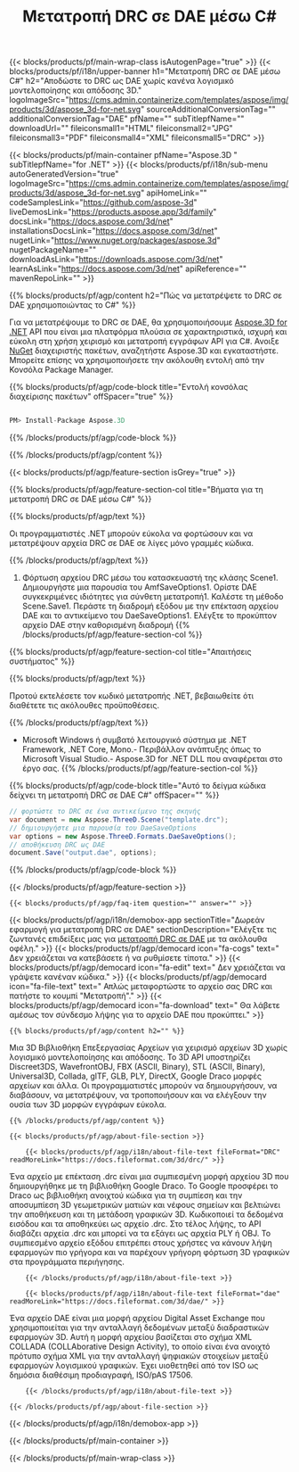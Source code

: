 ﻿---
title: Μετατροπή DRC σε DAE μέσω C# 
url: /el/net/conversion/drc-to-dae/ 
description: Δείγμα κώδικα για μετατροπή DRC σε DAE C#. Χρησιμοποιήστε API παράδειγμα κώδικα για ομαδικά αρχεία DRC σε DAE μετατροπή εντός VB.NET, Asp.NET ή οποιασδήποτε εφαρμογής που βασίζεται σε .NET.
---
{{< blocks/products/pf/main-wrap-class isAutogenPage="true" >}}
{{< blocks/products/pf/i18n/upper-banner h1="Μετατροπή DRC σε DAE μέσω C#" h2="Αποδώστε το DRC ως DAE χωρίς κανένα λογισμικό μοντελοποίησης και απόδοσης 3D." logoImageSrc="https://cms.admin.containerize.com/templates/aspose/img/products/3d/aspose_3d-for-net.svg" sourceAdditionalConversionTag="" additionalConversionTag="DAE" pfName="" subTitlepfName="" downloadUrl="" fileiconsmall1="HTML" fileiconsmall2="JPG" fileiconsmall3="PDF" fileiconsmall4="XML" fileiconsmall5="DRC" >}}

{{< blocks/products/pf/main-container pfName="Aspose.3D " subTitlepfName="for .NET" >}}
{{< blocks/products/pf/i18n/sub-menu autoGeneratedVersion="true" logoImageSrc="https://cms.admin.containerize.com/templates/aspose/img/products/3d/aspose_3d-for-net.svg" apiHomeLink="" codeSamplesLink="https://github.com/aspose-3d" liveDemosLink="https://products.aspose.app/3d/family" docsLink="https://docs.aspose.com/3d/net" installationsDocsLink="https://docs.aspose.com/3d/net" nugetLink="https://www.nuget.org/packages/aspose.3d" nugetPackageName="" downloadAsLink="https://downloads.aspose.com/3d/net" learnAsLink="https://docs.aspose.com/3d/net" apiReference="" mavenRepoLink="" >}}

{{% blocks/products/pf/agp/content h2="Πώς να μετατρέψετε το DRC σε DAE χρησιμοποιώντας το C#" %}}

 Για να μετατρέψουμε το DRC σε DAE, θα χρησιμοποιήσουμε
 [Aspose.3D for .NET](https://products.aspose.com/3d/net) 
 API που είναι μια πλατφόρμα πλούσια σε χαρακτηριστικά, ισχυρή και εύκολη στη χρήση χειρισμό και μετατροπή εγγράφων API για C#. Ανοιξε
 [NuGet](https://www.nuget.org/packages/aspose.3d) 
 διαχειριστής πακέτων, αναζητήστε
 Aspose.3D 
 και εγκαταστήστε. Μπορείτε επίσης να χρησιμοποιήσετε την ακόλουθη εντολή από την Κονσόλα Package Manager.

{{% blocks/products/pf/agp/code-block title="Εντολή κονσόλας διαχείρισης πακέτων" offSpacer="true" %}}

```cs

PM> Install-Package Aspose.3D


```

{{% /blocks/products/pf/agp/code-block %}}

{{% /blocks/products/pf/agp/content %}}

{{< blocks/products/pf/agp/feature-section isGrey="true" >}}

{{% blocks/products/pf/agp/feature-section-col title="Βήματα για τη μετατροπή DRC σε DAE μέσω C#" %}}

{{% blocks/products/pf/agp/text %}}

 Οι προγραμματιστές .NET μπορούν εύκολα να φορτώσουν και να μετατρέψουν αρχεία DRC σε DAE σε λίγες μόνο γραμμές κώδικα.

{{% /blocks/products/pf/agp/text %}}

1. Φόρτωση αρχείου DRC μέσω του κατασκευαστή της κλάσης Scene1. Δημιουργήστε μια παρουσία του AmfSaveOptions1. Ορίστε DAE συγκεκριμένες ιδιότητες για σύνθετη μετατροπή1. Καλέστε τη μέθοδο Scene.Save1. Περάστε τη διαδρομή εξόδου με την επέκταση αρχείου DAE και το αντικείμενο του DaeSaveOptions1. Ελέγξτε το προκύπτον αρχείο DAE στην καθορισμένη διαδρομή
{{% /blocks/products/pf/agp/feature-section-col %}}

{{% blocks/products/pf/agp/feature-section-col title="Απαιτήσεις συστήματος" %}}

{{% blocks/products/pf/agp/text %}}

 Προτού εκτελέσετε τον κωδικό μετατροπής .NET, βεβαιωθείτε ότι διαθέτετε τις ακόλουθες προϋποθέσεις.

{{% /blocks/products/pf/agp/text %}}

- Microsoft Windows ή συμβατό λειτουργικό σύστημα με .NET Framework, .NET Core, Mono.- Περιβάλλον ανάπτυξης όπως το Microsoft Visual Studio.- Aspose.3D for .NET DLL που αναφέρεται στο έργο σας.
{{% /blocks/products/pf/agp/feature-section-col %}}

{{% blocks/products/pf/agp/code-block title="Αυτό το δείγμα κώδικα δείχνει τη μετατροπή DRC σε DAE C#" offSpacer="" %}}

```cs
// φορτώστε το DRC σε ένα αντικείμενο της σκηνής 
var document = new Aspose.ThreeD.Scene("template.drc");
// δημιουργήστε μια παρουσία του DaeSaveOptions 
var options = new Aspose.ThreeD.Formats.DaeSaveOptions();
// αποθήκευση DRC ως DAE 
document.Save("output.dae", options); 


```

{{% /blocks/products/pf/agp/code-block %}}

{{< /blocks/products/pf/agp/feature-section >}}

    {{< blocks/products/pf/agp/faq-item question="" answer="" >}}
 

<!-- aboutfile Starts -->

{{< blocks/products/pf/agp/i18n/demobox-app sectionTitle="Δωρεάν εφαρμογή για μετατροπή DRC σε DAE" sectionDescription="Ελέγξτε τις ζωντανές επιδείξεις μας για [μετατροπή DRC σε DAE](https://products.aspose.app/3d/conversion/drc-to-dae) με τα ακόλουθα οφέλη." >}}
        {{< blocks/products/pf/agp/democard icon="fa-cogs" text=" Δεν χρειάζεται να κατεβάσετε ή να ρυθμίσετε τίποτα." >}}
        {{< blocks/products/pf/agp/democard icon="fa-edit" text=" Δεν χρειάζεται να γράψετε κανέναν κώδικα." >}}
        {{< blocks/products/pf/agp/democard icon="fa-file-text" text=" Απλώς μεταφορτώστε το αρχείο σας DRC και πατήστε το κουμπί \"Μετατροπή\"." >}}
        {{< blocks/products/pf/agp/democard icon="fa-download" text=" Θα λάβετε αμέσως τον σύνδεσμο λήψης για το αρχείο DAE που προκύπτει." >}}

    {{% blocks/products/pf/agp/content h2="" %}}

 Μια 3D Βιβλιοθήκη Επεξεργασίας Αρχείων για χειρισμό αρχείων 3D χωρίς λογισμικό μοντελοποίησης και απόδοσης. Το 3D API υποστηρίζει Discreet3DS, WavefrontOBJ, FBX (ASCII, Binary), STL (ASCII, Binary), Universal3D, Collada, glTF, GLB, PLY, DirectX, Google Draco μορφές αρχείων και άλλα. Οι προγραμματιστές μπορούν να δημιουργήσουν, να διαβάσουν, να μετατρέψουν, να τροποποιήσουν και να ελέγξουν την ουσία των 3D μορφών εγγράφων εύκολα.



    {{% /blocks/products/pf/agp/content %}}

    {{< blocks/products/pf/agp/about-file-section >}}

        {{< blocks/products/pf/agp/i18n/about-file-text fileFormat="DRC" readMoreLink="https://docs.fileformat.com/3d/drc/" >}}
Ένα αρχείο με επέκταση .drc είναι μια συμπιεσμένη μορφή αρχείου 3D που δημιουργήθηκε με τη βιβλιοθήκη Google Draco. Το Google προσφέρει το Draco ως βιβλιοθήκη ανοιχτού κώδικα για τη συμπίεση και την αποσυμπίεση 3D γεωμετρικών ματιών και νέφους σημείων και βελτιώνει την αποθήκευση και τη μετάδοση γραφικών 3D. Κωδικοποιεί τα δεδομένα εισόδου και τα αποθηκεύει ως αρχείο .drc. Στο τέλος λήψης, το API διαβάζει αρχεία .drc και μπορεί να τα εξάγει ως αρχεία PLY ή OBJ. Το συμπιεσμένο αρχείο εξόδου επιτρέπει στους χρήστες να κάνουν λήψη εφαρμογών πιο γρήγορα και να παρέχουν γρήγορη φόρτωση 3D γραφικών στα προγράμματα περιήγησης.

        {{< /blocks/products/pf/agp/i18n/about-file-text >}}

        {{< blocks/products/pf/agp/i18n/about-file-text fileFormat="dae" readMoreLink="https://docs.fileformat.com/3d/dae/" >}}
Ένα αρχείο DAE είναι μια μορφή αρχείου Digital Asset Exchange που χρησιμοποιείται για την ανταλλαγή δεδομένων μεταξύ διαδραστικών εφαρμογών 3D. Αυτή η μορφή αρχείου βασίζεται στο σχήμα XML COLLADA (COLLAborative Design Activity), το οποίο είναι ένα ανοιχτό πρότυπο σχήμα XML για την ανταλλαγή ψηφιακών στοιχείων μεταξύ εφαρμογών λογισμικού γραφικών. Έχει υιοθετηθεί από τον ISO ως δημόσια διαθέσιμη προδιαγραφή, ISO/pAS 17506.

        {{< /blocks/products/pf/agp/i18n/about-file-text >}}

    {{< /blocks/products/pf/agp/about-file-section >}}

{{< /blocks/products/pf/agp/i18n/demobox-app >}}

<!-- aboutfile Ends -->



{{< /blocks/products/pf/main-container >}}
    
{{< /blocks/products/pf/main-wrap-class >}}